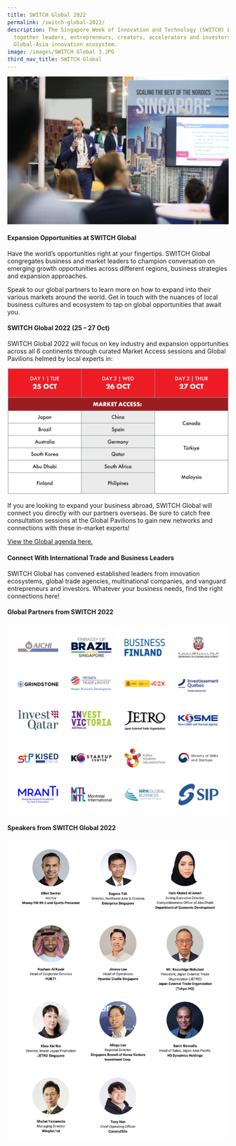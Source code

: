 ```yaml
---
title: SWITCH Global 2022
permalink: /switch-global-2022/
description: The Singapore Week of Innovation and Technology (SWITCH) brings
  together leaders, entrepreneurs, creators, accelerators and investors from the
  Global-Asia innovation ecosystem.
image: /images/SWITCH Global 3.JPG
third_nav_title: SWITCH Global
---
```

![](/images/SWITCH%20Global%201.jpg)

#### Expansion Opportunities at SWITCH Global 

Have the world’s opportunities right at your fingertips. SWITCH Global congregates business and market leaders to champion conversation on emerging growth opportunities across different regions, business strategies and expansion approaches.  

Speak to our global partners to learn more on how to expand into their various markets around the world. Get in touch with the nuances of local business cultures and ecosystem to tap on global opportunities that await you. 

#### SWITCH Global 2022 (25 – 27 Oct) 
SWITCH Global 2022 will focus on key industry and expansion opportunities across all 6 continents through curated Market Access sessions and Global Pavilions helmed by local experts in: 

![Programme Highlights for SWITCH Global](/images/PROGRAMME%20HIGHLIGHTS%20(Global)_Updated.png)

If you are looking to expand your business abroad, SWITCH Global will connect you directly with our partners overseas. Be sure to catch free consultation sessions at the Global Pavilions to gain new networks and connections with these in-market experts! 

[View the Global agenda here.](/switch-global-2022/agenda/)

#### Connect With International Trade and Business Leaders
SWITCH Global has convened established leaders from innovation ecosystems, global trade agencies, multinational companies, and vanguard entrepreneurs and investors. Whatever your business needs, find the right connections here!

#### Global Partners from SWITCH 2022
![Global Partners SWITCH 2022](/images/Sponsor%20Cards/Sponsor%20Cards%20(2022)/Global%20Partners.png)
#### Speakers from SWITCH Global 2022
![Global Speakers SWITCH 2022](/images/Global.png)